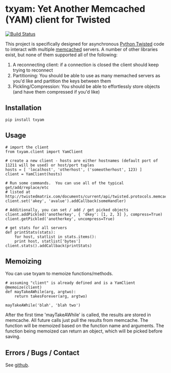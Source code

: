 # txyam: Yet Another Memcached (YAM) client for Twisted
[![Build Status](https://secure.travis-ci.org/Weasyl/txyam2.svg?branch=master)](https://travis-ci.org/Weasyl/txyam2)

This project is specifically designed for asynchronous [Python Twisted](http://twistedmatrix.com) code to interact with multiple [memcached](http://memcached.org) servers.  A number of other libraries exist, but none of them supported all of the following:

 1. A reconnecting client: if a connection is closed the client should keep trying to reconnect
 1. Partitioning: You should be able to use as many memached servers as you'd like and partition the keys between them
 1. Pickling/Compression: You should be able to effortlessly store objects (and have them compressed if you'd like)


## Installation

    pip install txyam

## Usage

    # import the client
    from txyam.client import YamClient

    # create a new client - hosts are either hostnames (default port of 11211 will be used) or host/port tuples
    hosts = [ 'localhost', 'otherhost', ('someotherhost', 123) ]
    client = YamClient(hosts)

    # Run some commands.  You can use all of the typical get/add/replace/etc
    # listed at http://twistedmatrix.com/documents/current/api/twisted.protocols.memcache.MemCacheProtocol.html
    client.set('akey', 'avalue').addCallback(someHandler)

    # Additionally, you can set / add / get picked objects
    client.addPickled('anotherkey', { 'dkey': [1, 2, 3] }, compress=True)
    client.getPickled('anotherkey', uncompress=True)

    # get stats for all servers
    def printStats(stats):
        for host, statlist in stats.items():
	    print host, statlist['bytes']
    client.stats().addCallback(printStats)

## Memoizing
You can use txyam to memoize functions/methods.

    # assuming "client" is already defined and is a YamClient
    @memoize(client)
    def mayTakeAWhile(arg, argtwo):
    	return takesForever(arg, argtwo)

    mayTakeAWhile('blah', 'blah two')

After the first time 'mayTakeAWhile' is called, the results are stored in memcache.  All future
calls just pull the results from memcache.  The function will be memoized based on the function
name and arguments.  The function being memoized can return an object, which will be picked before saving.

## Errors / Bugs / Contact
See [github](http://github.com/Weasyl/txyam2).
